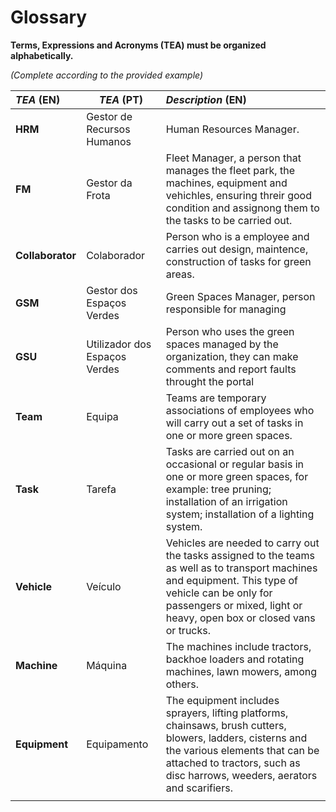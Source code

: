 # Glossary

**Terms, Expressions and Acronyms (TEA) must be organized alphabetically.**

_(Complete according to the provided example)_

| **_TEA_** (EN)   | **_TEA_** (PT)                | **_Description_** (EN)                                                                                                                                                                                                        |                                       
|:-----------------|-------------------------------|:------------------------------------------------------------------------------------------------------------------------------------------------------------------------------------------------------------------------------|
| **HRM**          | Gestor de Recursos Humanos    | Human Resources Manager.                                                                                                                                                                                                      |
| **FM**           | Gestor da Frota               | Fleet Manager, a person that manages the fleet park, the machines, equipment and vehichles, ensuring threir good condition and assignong them to the tasks to be carried out.                                                 |
| **Collaborator** | Colaborador                   | Person who is a employee and carries out design, maintence, construction of tasks for green areas.                                                                                                                            |
| **GSM**          | Gestor dos Espaços Verdes     | Green Spaces Manager, person responsible for managing                                                                                                                                                                         |
| **GSU**          | Utilizador dos Espaços Verdes | Person who uses the green spaces managed by the organization, they can make comments and report faults throught the portal                                                                                                    |
| **Team**         | Equipa                        | Teams are temporary associations of employees who will carry out a set of tasks in one or more green spaces.                                                                                                                  |
| **Task**         | Tarefa                        | Tasks are carried out on an occasional or regular basis in one or more green spaces, for example: tree pruning; installation of an irrigation system; installation of a lighting system.                                      |
| **Vehicle**      | Veículo                       | Vehicles are needed to carry out the tasks assigned to the teams as well as to transport machines and equipment. This type of vehicle can be only for passengers or mixed, light or heavy, open box or closed vans or trucks. |
| **Machine**      | Máquina                       | The machines include tractors, backhoe loaders and rotating machines, lawn mowers, among others.                                                                                                                              |
| **Equipment**    | Equipamento                   | The equipment includes sprayers, lifting platforms, chainsaws, brush cutters, blowers, ladders, cisterns and the various elements that can be attached to tractors, such as disc harrows, weeders, aerators and scarifiers.   |
|                  |                               |                                                                                                                                                                                                                               |









